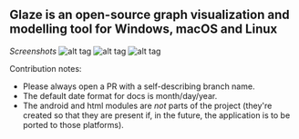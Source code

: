 ## Glaze is an open-source graph visualization and modelling tool for Windows, macOS and Linux

*Screenshots*
![alt tag](http://i.imgur.com/VG3z4Ng.png)
![alt tag](http://i.imgur.com/4ow0ppm.png)
![alt tag](http://i.imgur.com/ERSsYZf.png)

Contribution notes:
* Please always open a PR with a self-describing branch name.
* The default date format for docs is month/day/year.
* The android and html modules are *not* parts of the project (they're created so that they are present if, in the future, the application is to be ported to those platforms).
